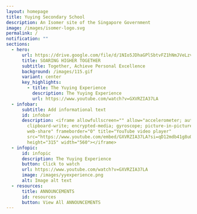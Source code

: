 ```yaml
---
layout: homepage
title: Yuying Secondary School
description: An Isomer site of the Singapore Government
image: /images/isomer-logo.svg
permalink: /
notification: ""
sections:
  - hero:
      url: https://drive.google.com/file/d/1NIo5JDhaGPlSbtvFZ1hNmJVeLzvrqsmo/view?usp=share_link
      title: SOARING HIGHER TOGETHER
      subtitle: Together, Achieve Personal Excellence
      background: /images/115.gif
      variant: center
      key_highlights:
        - title: The Yuying Experience
          description: The Yuying Experience
          url: https://www.youtube.com/watch?v=GXVRZIA37LA
  - infobar:
      subtitle: Add informational text
      id: infobar
      description: <iframe allowfullscreen="" allow="accelerometer; autoplay;
        clipboard-write; encrypted-media; gyroscope; picture-in-picture;
        web-share" frameborder="0" title="YouTube video player"
        src="https://www.youtube.com/embed/GXVRZIA37LA?si=qD12mdb41g8uOjG-"
        height="315" width="560"></iframe>
  - infopic:
      id: infopic
      description: The Yuying Experience
      button: Click to watch
      url: https://www.youtube.com/watch?v=GXVRZIA37LA
      image: /images/yyexperience.png
      alt: Image alt text
  - resources:
      title: ANNOUNCEMENTS
      id: resources
      button: View All ANNOUNCEMENTS
---
```

